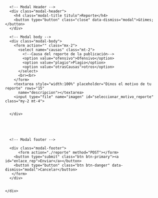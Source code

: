 <!-- Modal Reporte -->
<div class="modal" id="nuevoReporte">
  <div class="modal-dialog modal-lg">
    <div class="modal-content">

      <!-- Modal Header -->
      <div class="modal-header">
        <h4 class="modal-title titulo">Reporte</h4>
        <button type="button" class="close" data-dismiss="modal">&times;</button>
      </div>

      <!-- Modal body -->
      <div class="modal-body">
        <form action="" class="mx-2">
          <select name="causas" class="mt-2">
            <!--Causa del reporte de la publicación-->
            <option value="ofensivo">Ofensivo</option>
            <option value="plagio">Plagio</option>
            <option value="otrasCausas">otros</option>
          </select>
          <br><br>
        </form>
        <textarea style="width:100%" placeholder="Dinos el motivo de tu reporte" rows="15"
          name="descripcion"></textarea>
        <input type="file" name="imagen" id="seleccionar_motivo_reporte" class="my-2 mt-4">


      </div>





      <!-- Modal footer -->
    
      <div class="modal-footer">
          <form action="./reporte" method="POST"></form>
        <button type="submit" class="btn btn-primary"><a id="enlace_rep">Enviar</a></button>
        <button type="button" class="btn btn-danger" data-dismiss="modal">Cancelar</button>
       </form>
      </div>
   

    </div>
  </div>
</div>